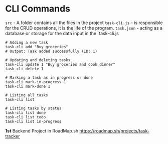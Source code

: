 # CLI Commands
`src` - A folder contains all the files in the project
`task-cli.js` - is responsible for the CRUD operations, it is the life of the program.
`task.json` - acting as a database or storage for the data input in the `task-cli.js
```
# Adding a new task
task-cli add "Buy groceries"
# Output: Task added successfully (ID: 1)

# Updating and deleting tasks
task-cli update 1 "Buy groceries and cook dinner"
task-cli delete 1

# Marking a task as in progress or done
task-cli mark-in-progress 1
task-cli mark-done 1

# Listing all tasks
task-cli list

# Listing tasks by status
task-cli list done
task-cli list todo
task-cli list in-progress
```

**1st** Backend Project in RoadMap.sh 
https://roadmap.sh/projects/task-tracker